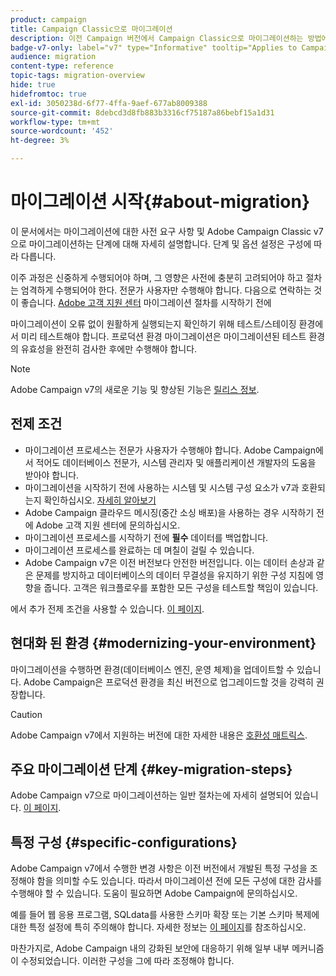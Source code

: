 ```yaml
---
product: campaign
title: Campaign Classic으로 마이그레이션
description: 이전 Campaign 버전에서 Campaign Classic으로 마이그레이션하는 방법에 대해 알아봅니다.
badge-v7-only: label="v7" type="Informative" tooltip="Applies to Campaign Classic v7 only"
audience: migration
content-type: reference
topic-tags: migration-overview
hide: true
hidefromtoc: true
exl-id: 3050238d-6f77-4ffa-9aef-677ab8009388
source-git-commit: 8debcd3d8fb883b3316cf75187a86bebf15a1d31
workflow-type: tm+mt
source-wordcount: '452'
ht-degree: 3%

---
```


# 마이그레이션 시작{#about-migration}



이 문서에서는 마이그레이션에 대한 사전 요구 사항 및 Adobe Campaign Classic v7으로 마이그레이션하는 단계에 대해 자세히 설명합니다. 단계 및 옵션 설정은 구성에 따라 다릅니다.

이주 과정은 신중하게 수행되어야 하며, 그 영향은 사전에 충분히 고려되어야 하고 절차는 엄격하게 수행되어야 한다. 전문가 사용자만 수행해야 합니다. 다음으로 연락하는 것이 좋습니다. [Adobe 고객 지원 센터](https://helpx.adobe.com/kr/enterprise/admin-guide.html/enterprise/using/support-for-experience-cloud.ug.html) 마이그레이션 절차를 시작하기 전에

마이그레이션이 오류 없이 원활하게 실행되는지 확인하기 위해 테스트/스테이징 환경에서 미리 테스트해야 합니다. 프로덕션 환경 마이그레이션은 마이그레이션된 테스트 환경의 유효성을 완전히 검사한 후에만 수행해야 합니다.

>[!NOTE]
>
>Adobe Campaign v7의 새로운 기능 및 향상된 기능은 [릴리스 정보](../../rn/using/latest-release.md).


## 전제 조건

* 마이그레이션 프로세스는 전문가 사용자가 수행해야 합니다. Adobe Campaign에서 적어도 데이터베이스 전문가, 시스템 관리자 및 애플리케이션 개발자의 도움을 받아야 합니다.
* 마이그레이션을 시작하기 전에 사용하는 시스템 및 시스템 구성 요소가 v7과 호환되는지 확인하십시오. [자세히 알아보기](../../rn/using/compatibility-matrix.md)
* Adobe Campaign 클라우드 메시징(중간 소싱 배포)을 사용하는 경우 시작하기 전에 Adobe 고객 지원 센터에 문의하십시오.
* 마이그레이션 프로세스를 시작하기 전에 **필수** 데이터를 백업합니다.
* 마이그레이션 프로세스를 완료하는 데 며칠이 걸릴 수 있습니다.
* Adobe Campaign v7은 이전 버전보다 안전한 버전입니다. 이는 데이터 손상과 같은 문제를 방지하고 데이터베이스의 데이터 무결성을 유지하기 위한 구성 지침에 영향을 줍니다. 고객은 워크플로우를 포함한 모든 구성을 테스트할 책임이 있습니다.

에서 추가 전제 조건을 사용할 수 있습니다. [이 페이지](../../migration/using/before-starting-migration.md).


## 현대화 된 환경 {#modernizing-your-environment}

마이그레이션을 수행하면 환경(데이터베이스 엔진, 운영 체제)을 업데이트할 수 있습니다. Adobe Campaign은 프로덕션 환경을 최신 버전으로 업그레이드할 것을 강력히 권장합니다.

>[!CAUTION]
>
>Adobe Campaign v7에서 지원하는 버전에 대한 자세한 내용은 [호환성 매트릭스](../../rn/using/compatibility-matrix.md).

## 주요 마이그레이션 단계 {#key-migration-steps}

Adobe Campaign v7으로 마이그레이션하는 일반 절차는에 자세히 설명되어 있습니다. [이 페이지](../../migration/using/before-starting-migration.md).


## 특정 구성 {#specific-configurations}

Adobe Campaign v7에서 수행한 변경 사항은 이전 버전에서 개발된 특정 구성을 조정해야 함을 의미할 수도 있습니다. 따라서 마이그레이션 전에 모든 구성에 대한 감사를 수행해야 할 수 있습니다. 도움이 필요하면 Adobe Campaign에 문의하십시오.

예를 들어 웹 응용 프로그램, SQLdata를 사용한 스키마 확장 또는 기본 스키마 복제에 대한 특정 설정에 특히 주의해야 합니다. 자세한 정보는 [이 페이지](../../migration/using/configuring-your-platform.md)를 참조하십시오.

마찬가지로, Adobe Campaign 내의 강화된 보안에 대응하기 위해 일부 내부 메커니즘이 수정되었습니다. 이러한 구성을 그에 따라 조정해야 합니다.

